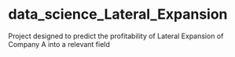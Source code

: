 # data_science_Lateral_Expansion
Project designed to predict the profitability of Lateral Expansion of Company A into a relevant field
